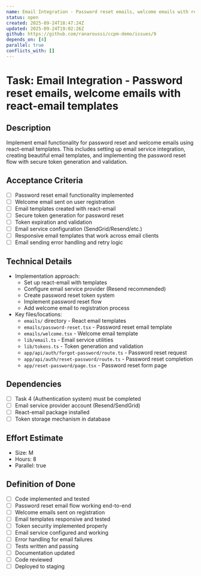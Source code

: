 ```yaml
---
name: Email Integration - Password reset emails, welcome emails with react-email templates
status: open
created: 2025-09-24T18:47:24Z
updated: 2025-09-24T19:02:26Z
github: https://github.com/ranaroussi/ccpm-demo/issues/9
depends_on: [4]
parallel: true
conflicts_with: []
---
```


# Task: Email Integration - Password reset emails, welcome emails with react-email templates

## Description

Implement email functionality for password reset and welcome emails using react-email templates. This includes setting up email service integration, creating beautiful email templates, and implementing the password reset flow with secure token generation and validation.

## Acceptance Criteria

- [ ] Password reset email functionality implemented
- [ ] Welcome email sent on user registration
- [ ] Email templates created with react-email
- [ ] Secure token generation for password reset
- [ ] Token expiration and validation
- [ ] Email service configuration (SendGrid/Resend/etc.)
- [ ] Responsive email templates that work across email clients
- [ ] Email sending error handling and retry logic

## Technical Details

- Implementation approach:
  - Set up react-email with templates
  - Configure email service provider (Resend recommended)
  - Create password reset token system
  - Implement password reset flow
  - Add welcome email to registration process
- Key files/locations:
  - `emails/` directory - React email templates
  - `emails/password-reset.tsx` - Password reset email template
  - `emails/welcome.tsx` - Welcome email template
  - `lib/email.ts` - Email service utilities
  - `lib/tokens.ts` - Token generation and validation
  - `app/api/auth/forgot-password/route.ts` - Password reset request
  - `app/api/auth/reset-password/route.ts` - Password reset completion
  - `app/reset-password/page.tsx` - Password reset form page

## Dependencies

- [ ] Task 4 (Authentication system) must be completed
- [ ] Email service provider account (Resend/SendGrid)
- [ ] React-email package installed
- [ ] Token storage mechanism in database

## Effort Estimate

- Size: M
- Hours: 8
- Parallel: true

## Definition of Done

- [ ] Code implemented and tested
- [ ] Password reset email flow working end-to-end
- [ ] Welcome emails sent on registration
- [ ] Email templates responsive and tested
- [ ] Token security implemented properly
- [ ] Email service configured and working
- [ ] Error handling for email failures
- [ ] Tests written and passing
- [ ] Documentation updated
- [ ] Code reviewed
- [ ] Deployed to staging
